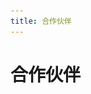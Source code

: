 ```yaml
---
title: 合作伙伴
---
```


# 合作伙伴
<template>
  <a-row :gutter="[32,16]">
      <a-col :span="6">
        <a-card hoverable style="width: 300px">
            <img
            slot="cover"
            alt="example"
            src="../.vuepress/public/img/peiqi.png"
            />
            <a-card-meta title="PeiQi文库">
            <a-avatar
                slot="avatar"
                src="/img/home.svg"
            />
            </a-card-meta>
        </a-card>
      </a-col>
      <a-col :span="6">
        <a-card hoverable style="width: 300px">
            <img
            slot="cover"
            alt="example"
            src="../.vuepress/public/img/image-20220313010144238.png"
            />
            <a-card-meta title="WgpSec">
            <a-avatar
                slot="avatar"
                src="https://wiki.wgpsec.org/assets/logo.svg"
            />
            </a-card-meta>
        </a-card>
      </a-col>
      <a-col :span="6">
        <a-card hoverable style="width: 300px">
            <img
            slot="cover"
            alt="example"
            src="../.vuepress/public/img/WX20220317-211458@2x.png"
            />
            <a-card-meta title="且听安全">
            <a-avatar
                slot="avatar"
                src="/img/qtaq.svg"
            />
            </a-card-meta>
        </a-card>
      </a-col>
      <a-col :span="6">
        <a-card hoverable style="width: 300px">
            <img
            slot="cover"
            alt="example"
            src="../.vuepress/public/img/WX20220317-212458@2x.png"
            />
            <a-card-meta title="阿乐你好">
            <a-avatar
                slot="avatar"
                src="/img/alnh.svg"
            />
            </a-card-meta>
        </a-card>
      </a-col>
  </a-row>
  <a-row :gutter="[32,16]">
      <a-col :span="6">
        <a-card hoverable style="width: 300px">
            <img
            slot="cover"
            alt="example"
            src="../.vuepress/public/img/WX20220318-133140@2x.png"
            />
            <a-card-meta title="红队ing">
            <a-avatar
                slot="avatar"
                src="/img/hding.svg"
            />
            </a-card-meta>
        </a-card>
      </a-col>
      <a-col :span="6">
        <a-card hoverable style="width: 300px">
            <img
            slot="cover"
            alt="example"
            src="../.vuepress/public/img/WX20220318-141511@2x.png"
            />
            <a-card-meta title="TeamsSix">
            <a-avatar
                slot="avatar"
                src="/img/teamssix.svg"
            />
            </a-card-meta>
        </a-card>
      </a-col>
      <a-col :span="6">
        <a-card hoverable style="width: 300px">
            <img
            slot="cover"
            alt="example"
            src="../.vuepress/public/img/image-20220318142047184.png"
            />
            <a-card-meta title="从零开始的回忆录">
            <a-avatar
                slot="avatar"
                src="/img/so.svg"
            />
            </a-card-meta>
        </a-card>
      </a-col>
      <a-col :span="6">
        <a-card hoverable style="width: 300px">
            <img
            slot="cover"
            alt="example"
            src="../.vuepress/public/img/image-20220318142626626.png"
            />
            <a-card-meta title="极梦C">
            <a-avatar
                slot="avatar"
                src="/img/jmc.svg"
            />
            </a-card-meta>
        </a-card>
      </a-col>
  </a-row>
  <a-row :gutter="[32,16]">
      <a-col :span="6">
        <a-card hoverable style="width: 300px">
            <img
            slot="cover"
            alt="example"
            src="../.vuepress/public/img/image-20220318151109751.png"
            />
            <a-card-meta title="Khan安全攻防实验室">
            <a-avatar
                slot="avatar"
                src="/img/khan.svg"
            />
            </a-card-meta>
        </a-card>
      </a-col>
      <a-col :span="6">
        <a-card hoverable style="width: 300px">
            <img
            slot="cover"
            alt="example"
            src="../.vuepress/public/img/image-20220318151511106.png"
            />
            <a-card-meta title="寻识安全">
            <a-avatar
                slot="avatar"
                src="/img/xsxx.svg"
            />
            </a-card-meta>
        </a-card>
      </a-col>
      <a-col :span="6">
        <a-card hoverable style="width: 300px">
            <img
            slot="cover"
            alt="example"
            src="../.vuepress/public/img/image-20220318164933443.png"
            />
            <a-card-meta title="洞见网安">
            <a-avatar
                slot="avatar"
                src="/img/djwa.svg"
            />
            </a-card-meta>
        </a-card>
      </a-col>
      <a-col :span="6">
        <a-card hoverable style="width: 300px">
            <img
            slot="cover"
            alt="example"
            src="../.vuepress/public/img/image-20220318175846901.png"
            />
            <a-card-meta title="弥天安全实验室">
            <a-avatar
                slot="avatar"
                src="/img/mtwa.svg"
            />
            </a-card-meta>
        </a-card>
      </a-col>
  </a-row>
  <a-row :gutter="[32,16]">
      <a-col :span="6">
        <a-card hoverable style="width: 300px">
            <img
            slot="cover"
            alt="example"
            src="../.vuepress/public/img/image-20220318180747675.png"
            />
            <a-card-meta title="太白安全实验室">
            <a-avatar
                slot="avatar"
                src="/img/tbanq.svg"
            />
            </a-card-meta>
        </a-card>
      </a-col>
      <a-col :span="6">
        <a-card hoverable style="width: 300px">
            <img
            slot="cover"
            alt="example"
            src="../.vuepress/public/img/image-20220318182353865.png"
            />
            <a-card-meta title="开普勒安全团队">
            <a-avatar
                slot="avatar"
                src="/img/kpl.svg"
            />
            </a-card-meta>
        </a-card>
      </a-col>
      <a-col :span="6">
        <a-card hoverable style="width: 300px">
            <img
            slot="cover"
            alt="example"
            src="../.vuepress/public/img/image-20220318182819617.png"
            />
            <a-card-meta title="封阳">
            <a-avatar
                slot="avatar"
                src="/img/fy.svg"
            />
            </a-card-meta>
        </a-card>
      </a-col>
      <a-col :span="6">
        <a-card hoverable style="width: 300px">
            <img
            slot="cover"
            alt="example"
            src="../.vuepress/public/img/image-20220318184615085.png"
            />
            <a-card-meta title="瓜神学习网络安全">
            <a-avatar
                slot="avatar"
                src="/img/gswl.svg"
            />
            </a-card-meta>
        </a-card>
      </a-col>
  </a-row>
  <a-row :gutter="[32,16]">
      <a-col :span="6">
        <a-card hoverable style="width: 300px">
            <img
            slot="cover"
            alt="example"
            src="../.vuepress/public/img/image-20220318185450158.png"
            />
            <a-card-meta title="8720攻防小队">
            <a-avatar
                slot="avatar"
                src="/img/8720.svg"
            />
            </a-card-meta>
        </a-card>
      </a-col>
      <a-col :span="6">
        <a-card hoverable style="width: 300px">
            <img
            slot="cover"
            alt="example"
            src="../.vuepress/public/img/image-20220318185918099.png"
            />
            <a-card-meta title="易东安全研究所">
            <a-avatar
                slot="avatar"
                src="/img/ydanq.svg"
            />
            </a-card-meta>
        </a-card>
      </a-col>
      <a-col :span="6">
        <a-card hoverable style="width: 300px">
            <img
            slot="cover"
            alt="example"
            src="../.vuepress/public/img/image-20220318191410005.png"
            />
            <a-card-meta title="CKCsec安全研究院">
            <a-avatar
                slot="avatar"
                src="/img/ckc.svg"
            />
            </a-card-meta>
        </a-card>
      </a-col>
      <a-col :span="6">
        <a-card hoverable style="width: 300px">
            <img
            slot="cover"
            alt="example"
            src="../.vuepress/public/img/image-20220318192630865.png"
            />
            <a-card-meta title="小生观察室">
            <a-avatar
                slot="avatar"
                src="/img/xsgc.svg"
            />
            </a-card-meta>
        </a-card>
      </a-col>
  </a-row>
  <a-row :gutter="[32,16]">
      <a-col :span="6">
        <a-card hoverable style="width: 300px">
            <img
            slot="cover"
            alt="example"
            src="../.vuepress/public/img/image-20220318193022079.png"
            />
            <a-card-meta title="Gaobai文库">
            <a-avatar
                slot="avatar"
                src="/img/gbwk.svg"
            />
            </a-card-meta>
        </a-card>
      </a-col>
      <a-col :span="6">
        <a-card hoverable style="width: 300px">
            <img
            slot="cover"
            alt="example"
            src="../.vuepress/public/img/image-20220318193400778.png"
            />
            <a-card-meta title="ZAC安全">
            <a-avatar
                slot="avatar"
                src="/img/zac.svg"
            />
            </a-card-meta>
        </a-card>
      </a-col>
      <a-col :span="6">
        <a-card hoverable style="width: 300px">
            <img
            slot="cover"
            alt="example"
            src="../.vuepress/public/img/image-20220321140559227.png"
            />
            <a-card-meta title="微步在线研究响应中心">
            <a-avatar
                slot="avatar"
                src="/img/wbzx.svg"
            />
            </a-card-meta>
        </a-card>
      </a-col>
      <a-col :span="6">
        <a-card hoverable style="width: 300px">
            <img
            slot="cover"
            alt="example"
            src="../.vuepress/public/img/image-20220328140355907.png"
            />
            <a-card-meta title="DX安全实验室">
            <a-avatar
                slot="avatar"
                src="/img/dxaqsys.svg"
            />
            </a-card-meta>
        </a-card>
      </a-col>
  </a-row>
</template>


